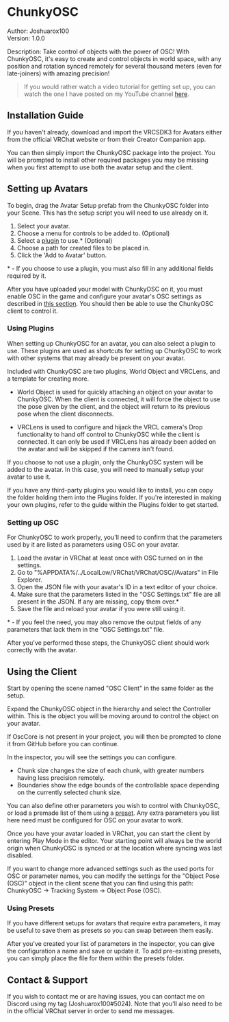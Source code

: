 # ChunkyOSC
Author: Joshuarox100  
Version: 1.0.0

Description: Take control of objects with the power of OSC! With ChunkyOSC, it's easy to create and control objects in world space, with any position and rotation synced remotely for several thousand meters (even for late-joiners) with amazing precision!

> If you would rather watch a video tutorial for getting set up, you can watch the one I have posted on my YouTube channel [here](https://youtu.be/02ItIClVjCw).

## Installation Guide
If you haven't already, download and import the VRCSDK3 for Avatars either from the official VRChat website or from their Creator Companion app.

You can then simply import the ChunkyOSC package into the project. You will be prompted to install other required packages you may be missing when you first attempt to use both the avatar setup and the client.

## Setting up Avatars
To begin, drag the Avatar Setup prefab from the ChunkyOSC folder into your Scene. This has the setup script you will need to use already on it.

1. Select your avatar.
2. Choose a menu for controls to be added to. (Optional)
3. Select a [plugin](#using-plugins) to use.\* (Optional)
4. Choose a path for created files to be placed in.
5. Click the 'Add to Avatar' button.

\* - If you choose to use a plugin, you must also fill in any additional fields required by it.

After you have uploaded your model with ChunkyOSC on it, you must enable OSC in the game and configure your avatar's OSC settings as described in [this section](#setting-up-osc). You should then be able to use the ChunkyOSC client to control it.

### Using Plugins
When setting up ChunkyOSC for an avatar, you can also select a plugin to use. These plugins are used as shortcuts for setting up ChunkyOSC to work with other systems that may already be present on your avatar. 

Included with ChunkyOSC are two plugins, World Object and VRCLens, and a template for creating more.

- World Object is used for quickly attaching an object on your avatar to ChunkyOSC. When the client is connected, it will force the object to use the pose given by the client, and the object will return to its previous pose when the client disconnects.

- VRCLens is used to configure and hijack the VRCL camera's Drop functionality to hand off control to ChunkyOSC while the client is connected. It can only be used if VRCLens has already been added on the avatar and will be skipped if the camera isn't found.

If you choose to not use a plugin, only the ChunkyOSC system will be added to the avatar. In this case, you will need to manually setup your avatar to use it.

If you have any third-party plugins you would like to install, you can copy the folder holding them into the Plugins folder. If you're interested in making your own plugins, refer to the guide within the Plugins folder to get started.

### Setting up OSC
For ChunkyOSC to work properly, you'll need to confirm that the parameters used by it are listed as parameters using OSC on your avatar.

1. Load the avatar in VRChat at least once with OSC turned on in the settings.
2. Go to "%APPDATA%/../LocalLow/VRChat/VRChat/OSC/<USER-ID>\/Avatars" in File Explorer.
3. Open the JSON file with your avatar's ID in a text editor of your choice.
4. Make sure that the parameters listed in the "OSC Settings.txt" file are all present in the JSON. If any are missing, copy them over.\*
5. Save the file and reload your avatar if you were still using it.

\* - If you feel the need, you may also remove the output fields of any parameters that lack them in the "OSC Settings.txt" file.

After you've performed these steps, the ChunkyOSC client should work correctly with the avatar.

## Using the Client
Start by opening the scene named "OSC Client" in the same folder as the setup.

Expand the ChunkyOSC object in the hierarchy and select the Controller within. This is the object you will be moving around to control the object on your avatar.

If OscCore is not present in your project, you will then be prompted to clone it from GitHub before you can continue.

In the inspector, you will see the settings you can configure.
- Chunk size changes the size of each chunk, with greater numbers having less precision remotely.
- Boundaries show the edge bounds of the controllable space depending on the currently selected chunk size.

You can also define other parameters you wish to control with ChunkyOSC, or load a premade list of them using a [preset](#using-presets). Any extra parameters you list here need must be configured for OSC on your avatar to work.

Once you have your avatar loaded in VRChat, you can start the client by entering Play Mode in the editor. Your starting point will always be the world origin when ChunkyOSC is synced or at the location where syncing was last disabled.

If you want to change more advanced settings such as the used ports for OSC or parameter names, you can modify the settings for the "Object Pose (OSC)" object in the client scene that you can find using this path: ChunkyOSC -> Tracking System -> Object Pose (OSC).

### Using Presets
If you have different setups for avatars that require extra parameters, it may be useful to save them as presets so you can swap between them easily.

After you've created your list of parameters in the inspector, you can give the configuration a name and save or update it. To add pre-existing presets, you can simply place the file for them within the presets folder.

## Contact & Support
If you wish to contact me or are having issues, you can contact me on Discord using my tag (Joshuarox100#5024). Note that you'll also need to be in the official VRChat server in order to send me messages.